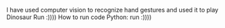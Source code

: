 I have used computer vision to recognize hand gestures and used it to play Dinosaur Run :)))) 
How to run code Python: 
run :))))
